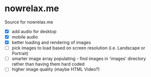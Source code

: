 nowrelax.me
===========

Source for nowrelax.me

- [x] add audio for desktop
- [x] mobile audio
- [x] better loading and rendering of images
- [ ] pick images to load based on screen resolution (i.e. Landscape or Portrait)
- [ ] smarter image array populating - find images in 'images' directory rather than having them hard coded
- [ ] higher image quality (maybe HTML Video?)